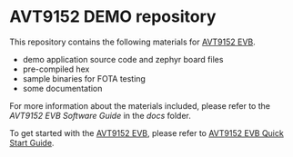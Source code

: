 # AVT9152 DEMO repository

This repository contains the following materials for  [AVT9152 EVB][evb_link].
- demo application source code and zephyr board files
- pre-compiled hex
- sample binaries for FOTA testing
- some documentation

For more information about the materials included, please refer to the *AVT9152 EVB Software Guide* in the *docs* folder. 

To get started with the [AVT9152 EVB][evb_link], please refer to [AVT9152 EVB Quick Start Guide][evb_quick_start_link].



[evb_link]:
https://www.avnet.com/wps/portal/us/products/avnet-boards/avnet-board-families/avnet-avt9152/avt9152kit-eval-kit

[evb_quick_start_link]:
http://avnet.me/AVT9152QSG

